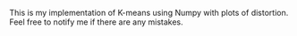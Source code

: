 This is my implementation of K-means using Numpy with plots of distortion.
Feel free to notify me if there are any mistakes.
